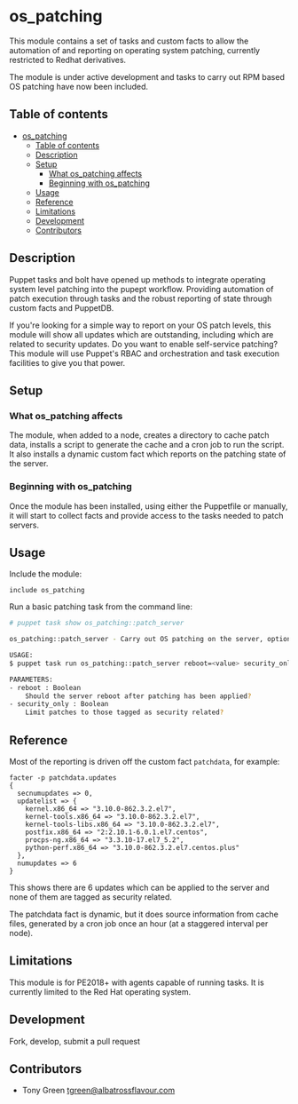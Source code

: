 # os_patching

This module contains a set of tasks and custom facts to allow the automation of and reporting on operating system patching, currently restricted to Redhat derivatives.

The module is under active development and tasks to carry out RPM based OS patching have now been included.

## Table of contents

- [os_patching](#ospatching)
  - [Table of contents](#table-of-contents)
  - [Description](#description)
  - [Setup](#setup)
    - [What os_patching affects](#what-ospatching-affects)
    - [Beginning with os_patching](#beginning-with-ospatching)
  - [Usage](#usage)
  - [Reference](#reference)
  - [Limitations](#limitations)
  - [Development](#development)
  - [Contributors](#contributors)

## Description

Puppet tasks and bolt have opened up methods to integrate operating system level patching into the pupept workflow.  Providing automation of patch execution through tasks and the robust reporting of state through custom facts and PuppetDB.

If you're looking for a simple way to report on your OS patch levels, this module will show all updates which are outstanding, including which are related to security updates.  Do you want to enable self-service patching?  This module will use Puppet's RBAC and orchestration and task execution facilities to give you that power.

## Setup

### What os_patching affects

The module, when added to a node, creates a directory to cache patch data, installs a script to generate the cache and a cron job to run the script.  It also installs a dynamic custom fact which reports on the patching state of the server.

### Beginning with os_patching

Once the module has been installed, using either the Puppetfile or manually, it will start to collect facts and provide access to the tasks needed to patch servers.

## Usage

Include the module:
```puppet
include os_patching
```

Run a basic patching task from the command line:
```bash
# puppet task show os_patching::patch_server

os_patching::patch_server - Carry out OS patching on the server, optionally including a reboot

USAGE:
$ puppet task run os_patching::patch_server reboot=<value> security_only=<value> <[--nodes, -n <node-names>] | [--query, -q <'query'>]>

PARAMETERS:
- reboot : Boolean
    Should the server reboot after patching has been applied?
- security_only : Boolean
    Limit patches to those tagged as security related?
```

## Reference

Most of the reporting is driven off the custom fact `patchdata`, for example:

```puppet
facter -p patchdata.updates
{
  secnumupdates => 0,
  updatelist => {
    kernel.x86_64 => "3.10.0-862.3.2.el7",
    kernel-tools.x86_64 => "3.10.0-862.3.2.el7",
    kernel-tools-libs.x86_64 => "3.10.0-862.3.2.el7",
    postfix.x86_64 => "2:2.10.1-6.0.1.el7.centos",
    procps-ng.x86_64 => "3.3.10-17.el7_5.2",
    python-perf.x86_64 => "3.10.0-862.3.2.el7.centos.plus"
  },
  numupdates => 6
}
```

This shows there are 6 updates which can be applied to the server and none of them are tagged as security related.

The patchdata fact is dynamic, but it does source information from cache files, generated by a cron job once an hour (at a staggered interval per node).

## Limitations

This module is for PE2018+ with agents capable of running tasks.  It is currently limited to the Red Hat operating system.

## Development

Fork, develop, submit a pull request

## Contributors

- Tony Green <tgreen@albatrossflavour.com>
